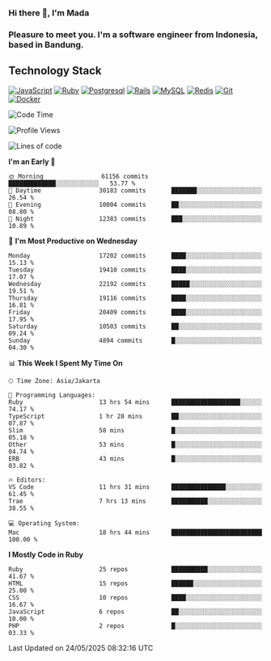 ### Hi there 👋, I'm Mada
### Pleasure to meet you. I'm a software engineer from Indonesia, based in Bandung.

## Technology Stack

[![JavaScript](https://img.shields.io/badge/-JavaScript-%23F7DF1C?style=flat-square&logo=javascript&logoColor=000000&labelColor=%23F7DF1C&color=%23FFCE5A)](https://www.javascript.com/)
[![Ruby](https://img.shields.io/badge/Ruby-CC342D?style=flat-square&logo=ruby&logoColor=white)](https://www.ruby-lang.org/en/)
[![Postgresql](https://img.shields.io/badge/PostgreSQL-316192?style=flat-square&logo=postgresql&logoColor=ffffff)](https://www.postgresql.org/)
[![Rails](https://img.shields.io/badge/Ruby_on_Rails-CC0000?style=flat-square&logo=ruby-on-rails&logoColor=white)](https://rubyonrails.org/)
[![MySQL](https://img.shields.io/badge/-MySQL-4479A1?style=flat-square&logo=MySQL&logoColor=ffffff)](https://www.mysql.com/)
[![Redis](https://img.shields.io/badge/-Redis-DC382D?style=flat-square&logo=Redis&logoColor=ffffff)](https://redis.io/)
[![Git](https://img.shields.io/badge/-Git-%23F05032?style=flat-square&logo=git&logoColor=%23ffffff)](https://git-scm.com/)
[![Docker](https://img.shields.io/badge/-Docker-2496ED?style=flat-square&logo=docker&logoColor=ffffff)](https://www.docker.com/)
<!--
**madaarya/madaarya** is a ✨ _special_ ✨ repository because its `README.md` (this file) appears on your GitHub profile.

Here are some ideas to get you started:

- 🔭 I’m currently working on ...
- 🌱 I’m currently learning ...
- 👯 I’m looking to collaborate on ...
- 🤔 I’m looking for help with ...
- 💬 Ask me about ...
- 📫 How to reach me: ...
- 😄 Pronouns: ...
- ⚡ Fun fact: ...
-->
<!--START_SECTION:waka-->
![Code Time](http://img.shields.io/badge/Code%20Time-7%2C322%20hrs%2047%20mins-blue)

![Profile Views](http://img.shields.io/badge/Profile%20Views-0-blue)

![Lines of code](https://img.shields.io/badge/From%20Hello%20World%20I%27ve%20Written-51.3%20million%20lines%20of%20code-blue)

**I'm an Early 🐤** 

```text
🌞 Morning                61156 commits       █████████████░░░░░░░░░░░░   53.77 % 
🌆 Daytime                30183 commits       ███████░░░░░░░░░░░░░░░░░░   26.54 % 
🌃 Evening                10004 commits       ██░░░░░░░░░░░░░░░░░░░░░░░   08.80 % 
🌙 Night                  12383 commits       ███░░░░░░░░░░░░░░░░░░░░░░   10.89 % 
```
📅 **I'm Most Productive on Wednesday** 

```text
Monday                   17202 commits       ████░░░░░░░░░░░░░░░░░░░░░   15.13 % 
Tuesday                  19410 commits       ████░░░░░░░░░░░░░░░░░░░░░   17.07 % 
Wednesday                22192 commits       █████░░░░░░░░░░░░░░░░░░░░   19.51 % 
Thursday                 19116 commits       ████░░░░░░░░░░░░░░░░░░░░░   16.81 % 
Friday                   20409 commits       ████░░░░░░░░░░░░░░░░░░░░░   17.95 % 
Saturday                 10503 commits       ██░░░░░░░░░░░░░░░░░░░░░░░   09.24 % 
Sunday                   4894 commits        █░░░░░░░░░░░░░░░░░░░░░░░░   04.30 % 
```


📊 **This Week I Spent My Time On** 

```text
🕑︎ Time Zone: Asia/Jakarta

💬 Programming Languages: 
Ruby                     13 hrs 54 mins      ███████████████████░░░░░░   74.17 % 
TypeScript               1 hr 28 mins        ██░░░░░░░░░░░░░░░░░░░░░░░   07.87 % 
Slim                     58 mins             █░░░░░░░░░░░░░░░░░░░░░░░░   05.18 % 
Other                    53 mins             █░░░░░░░░░░░░░░░░░░░░░░░░   04.74 % 
ERB                      43 mins             █░░░░░░░░░░░░░░░░░░░░░░░░   03.82 % 

🔥 Editors: 
VS Code                  11 hrs 31 mins      ███████████████░░░░░░░░░░   61.45 % 
Trae                     7 hrs 13 mins       ██████████░░░░░░░░░░░░░░░   38.55 % 

💻 Operating System: 
Mac                      18 hrs 44 mins      █████████████████████████   100.00 % 
```

**I Mostly Code in Ruby** 

```text
Ruby                     25 repos            ██████████░░░░░░░░░░░░░░░   41.67 % 
HTML                     15 repos            ██████░░░░░░░░░░░░░░░░░░░   25.00 % 
CSS                      10 repos            ████░░░░░░░░░░░░░░░░░░░░░   16.67 % 
JavaScript               6 repos             ██░░░░░░░░░░░░░░░░░░░░░░░   10.00 % 
PHP                      2 repos             █░░░░░░░░░░░░░░░░░░░░░░░░   03.33 % 
```




 Last Updated on 24/05/2025 08:32:16 UTC
<!--END_SECTION:waka-->
